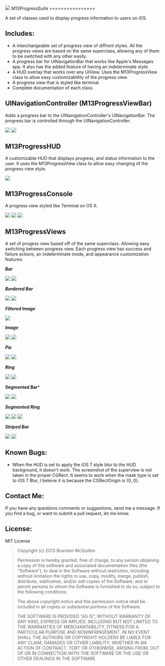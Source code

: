 <img src="https://raw.github.com/Marxon13/M13ProgressSuite/master/ReadmeResources/M13ProgressSuiteBanner.png">
M13ProgressSuite
================

A set of classes used to display progress information to users on iOS.

Includes:
---------
* A interchangeable set of progress view of diffrent styles. All the progress views are based on the same superclass, allowing any of them to be switched with any other easily.
* A progress bar for UINavigationBar that works like Apple's Messages app. It also has the added feature of having an indeterminate style.
* A HUD overlay that works over any UIView. Uses the M13ProgressView class to allow easy customizablility of the progress view.
* A progress view that is styled like terminal.
* Complete documentation of each class.

UINavigationController (M13ProgressViewBar)
---------------------
Adds a progress bar to the UINavigationController's UINavigationBar. The progress bar is controlled through the UINavigationController. 

<img src="https://raw.github.com/Marxon13/M13ProgressSuite/master/ReadmeResources/UINavigationBar.gif">

<img src="https://raw.github.com/Marxon13/M13ProgressSuite/master/ReadmeResources/UINavigationBarIndeterminate.gif">


M13ProgressHUD
---------------
A customizable HUD that displays progress, and status information to the user. It uses the M13ProgressView class to allow easy changing of the progress view style.

<img src="https://raw.github.com/Marxon13/M13ProgressSuite/master/ReadmeResources/HUDBasic.gif">


M13ProgressConsole
------------------
A progress view styled like Terminal on OS X.

<img src="https://raw.github.com/Marxon13/M13ProgressSuite/master/ReadmeResources/ConsolePercent.gif">

<img src="https://raw.github.com/Marxon13/M13ProgressSuite/master/ReadmeResources/ConsoleDots.gif">

<img src="https://raw.github.com/Marxon13/M13ProgressSuite/master/ReadmeResources/ConsoleDotsRaise.gif">

M13ProgressViews
----------------
A set of progess view based off of the same superclass. Allowing easy switching between progress view. Each progress view has success and failure actions, an indeterminate mode, and appearance customization features.

***Bar***

<img src="https://raw.github.com/Marxon13/M13ProgressSuite/master/ReadmeResources/Bar.gif">

<img src="https://raw.github.com/Marxon13/M13ProgressSuite/master/ReadmeResources/BarIndeterminate.gif">

***Bordered Bar***

<img src="https://raw.github.com/Marxon13/M13ProgressSuite/master/ReadmeResources/BorderedBar.gif">

<img src="https://raw.github.com/Marxon13/M13ProgressSuite/master/ReadmeResources/BorderedIndeterminate.gif">

***Filtered Image***

<img src="https://raw.github.com/Marxon13/M13ProgressSuite/master/ReadmeResources/FilteredImage.gif">

***Image***

<img src="https://raw.github.com/Marxon13/M13ProgressSuite/master/ReadmeResources/Image.gif">

<img src="https://raw.github.com/Marxon13/M13ProgressSuite/master/ReadmeResources/ImageHidden.gif">

***Pie***

<img src="https://raw.github.com/Marxon13/M13ProgressSuite/master/ReadmeResources/Pie.gif">

<img src="https://raw.github.com/Marxon13/M13ProgressSuite/master/ReadmeResources/PieIndeterminate.gif">

***Ring***

<img src="https://raw.github.com/Marxon13/M13ProgressSuite/master/ReadmeResources/Ring.gif">

<img src="https://raw.github.com/Marxon13/M13ProgressSuite/master/ReadmeResources/RingIndeterminate.gif">

**Segmented Bar***

<img src="https://raw.github.com/Marxon13/M13ProgressSuite/master/ReadmeResources/SegmentedBar.gif">

<img src="https://raw.github.com/Marxon13/M13ProgressSuite/master/ReadmeResources/SegmentedBarIndeterminate.gif">

***Segmented Ring***

<img src="https://raw.github.com/Marxon13/M13ProgressSuite/master/ReadmeResources/SegmentedRing.gif">

<img src="https://raw.github.com/Marxon13/M13ProgressSuite/master/ReadmeResources/SegmentedRingStraight.gif">

<img src="https://raw.github.com/Marxon13/M13ProgressSuite/master/ReadmeResources/SegmentedRingIndeterminate.gif">

***Striped Bar***

<img src="https://raw.github.com/Marxon13/M13ProgressSuite/master/ReadmeResources/Striped.gif">

<img src="https://raw.github.com/Marxon13/M13ProgressSuite/master/ReadmeResources/StripedIndeterminate.gif">

Known Bugs:
------------
* When the HUD is set to apply the iOS 7 style blur to the HUD background, it doesn't work. The screenshot of the superview is not taken in the proper CGRect. It seems to work when the mask type is set to iOS 7 Blur, I beleive it is because the CGRectOrigin is {0, 0}.

Contact Me:
-------------
If you have any questions comments or suggestions, send me a message. If you find a bug, or want to submit a pull request, let me know.

License:
--------
MIT License

> Copyright (c) 2013 Brandon McQuilkin
> 
> Permission is hereby granted, free of charge, to any person obtaining 
>a copy of this software and associated documentation files (the  
>"Software"), to deal in the Software without restriction, including 
>without limitation the rights to use, copy, modify, merge, publish, 
>distribute, sublicense, and/or sell copies of the Software, and to 
>permit persons to whom the Software is furnished to do so, subject to  
>the following conditions:
> 
> The above copyright notice and this permission notice shall be 
>included in all copies or substantial portions of the Software.
> 
> THE SOFTWARE IS PROVIDED "AS IS", WITHOUT WARRANTY OF ANY KIND, 
>EXPRESS OR IMPLIED, INCLUDING BUT NOT LIMITED TO THE WARRANTIES OF 
>MERCHANTABILITY, FITNESS FOR A PARTICULAR PURPOSE AND NONINFRINGEMENT. 
>IN NO EVENT SHALL THE AUTHORS OR COPYRIGHT HOLDERS BE LIABLE FOR ANY 
>CLAIM, DAMAGES OR OTHER LIABILITY, WHETHER IN AN ACTION OF CONTRACT, 
>TORT OR OTHERWISE, ARISING FROM, OUT OF OR IN CONNECTION WITH THE 
>SOFTWARE OR THE USE OR OTHER DEALINGS IN THE SOFTWARE.
